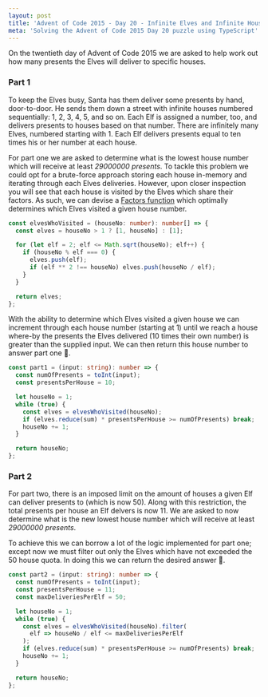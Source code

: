 ```yaml
---
layout: post
title: 'Advent of Code 2015 - Day 20 - Infinite Elves and Infinite Houses'
meta: 'Solving the Advent of Code 2015 Day 20 puzzle using TypeScript'
---
```


On the twentieth day of Advent of Code 2015 we are asked to help work out how many presents the Elves will deliver to specific houses.

<!--more-->

### Part 1

To keep the Elves busy, Santa has them deliver some presents by hand, door-to-door.
He sends them down a street with infinite houses numbered sequentially: 1, 2, 3, 4, 5, and so on.
Each Elf is assigned a number, too, and delivers presents to houses based on that number.
There are infinitely many Elves, numbered starting with 1.
Each Elf delivers presents equal to ten times his or her number at each house.

For part one we are asked to determine what is the lowest house number which will receive at least _29000000 presents_.
To tackle this problem we could opt for a brute-force approach storing each house in-memory and iterating through each Elves deliveries.
However, upon closer inspection you will see that each house is visited by the Elves which share their factors.
As such, we can devise a [Factors function](https://rosettacode.org/wiki/Factors_of_an_integer) which optimally determines which Elves visited a given house number.

```typescript
const elvesWhoVisited = (houseNo: number): number[] => {
  const elves = houseNo > 1 ? [1, houseNo] : [1];

  for (let elf = 2; elf <= Math.sqrt(houseNo); elf++) {
    if (houseNo % elf === 0) {
      elves.push(elf);
      if (elf ** 2 !== houseNo) elves.push(houseNo / elf);
    }
  }

  return elves;
};
```

With the ability to determine which Elves visited a given house we can increment through each house number (starting at 1) until we reach a house where-by the presents the Elves delivered (10 times their own number) is greater than the supplied input.
We can then return this house number to answer part one 🌟.

```typescript
const part1 = (input: string): number => {
  const numOfPresents = toInt(input);
  const presentsPerHouse = 10;

  let houseNo = 1;
  while (true) {
    const elves = elvesWhoVisited(houseNo);
    if (elves.reduce(sum) * presentsPerHouse >= numOfPresents) break;
    houseNo += 1;
  }

  return houseNo;
};
```

### Part 2

For part two, there is an imposed limit on the amount of houses a given Elf can deliver presents to (which is now 50).
Along with this restriction, the total presents per house an Elf delvers is now 11.
We are asked to now determine what is the new lowest house number which will receive at least _29000000 presents_.

To achieve this we can borrow a lot of the logic implemented for part one; except now we must filter out only the Elves which have not exceeded the 50 house quota.
In doing this we can return the desired answer 🌟.

```typescript
const part2 = (input: string): number => {
  const numOfPresents = toInt(input);
  const presentsPerHouse = 11;
  const maxDeliveriesPerElf = 50;

  let houseNo = 1;
  while (true) {
    const elves = elvesWhoVisited(houseNo).filter(
      elf => houseNo / elf <= maxDeliveriesPerElf
    );
    if (elves.reduce(sum) * presentsPerHouse >= numOfPresents) break;
    houseNo += 1;
  }

  return houseNo;
};
```
